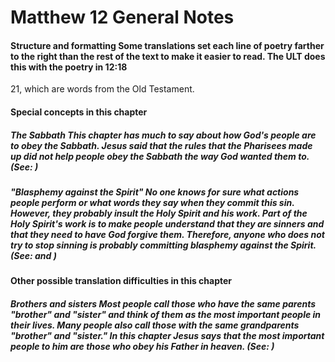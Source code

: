 
# Matthew 12 General Notes 
#### Structure and formatting  Some translations set each line of poetry farther to the right than the rest of the text to make it easier to read. The ULT does this with the poetry in 12:18
21, which are words from the Old Testament.  
#### Special concepts in this chapter  
##### The Sabbath  This chapter has much to say about how God's people are to obey the Sabbath. Jesus said that the rules that the Pharisees made up did not help people obey the Sabbath the way God wanted them to. (See: )  
##### "Blasphemy against the Spirit"  No one knows for sure what actions people perform or what words they say when they commit this sin. However, they probably insult the Holy Spirit and his work. Part of the Holy Spirit's work is to make people understand that they are sinners and that they need to have God forgive them. Therefore, anyone who does not try to stop sinning is probably committing blasphemy against the Spirit. (See:  and )  
#### Other possible translation difficulties in this chapter  
##### Brothers and sisters  Most people call those who have the same parents "brother" and "sister" and think of them as the most important people in their lives. Many people also call those with the same grandparents "brother" and "sister." In this chapter Jesus says that the most important people to him are those who obey his Father in heaven. (See: ) 